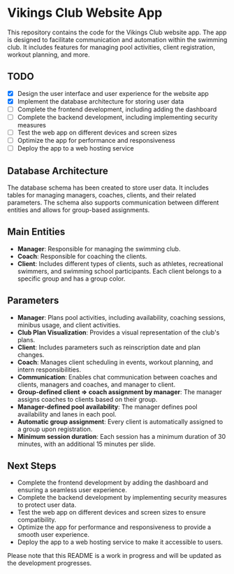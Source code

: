 # Vikings Club Website App

This repository contains the code for the Vikings Club website app. The app is designed to facilitate communication and automation within the swimming club. It includes features for managing pool activities, client registration, workout planning, and more.

## TODO

- [x] Design the user interface and user experience for the website app
- [x] Implement the database architecture for storing user data
- [ ] Complete the frontend development, including adding the dashboard
- [ ] Complete the backend development, including implementing security measures
- [ ] Test the web app on different devices and screen sizes
- [ ] Optimize the app for performance and responsiveness
- [ ] Deploy the app to a web hosting service

## Database Architecture

The database schema has been created to store user data. It includes tables for managing managers, coaches, clients, and their related parameters. The schema also supports communication between different entities and allows for group-based assignments.

## Main Entities

- **Manager**: Responsible for managing the swimming club.
- **Coach**: Responsible for coaching the clients.
- **Client**: Includes different types of clients, such as athletes, recreational swimmers, and swimming school participants. Each client belongs to a specific group and has a group color.

## Parameters

- **Manager**: Plans pool activities, including availability, coaching sessions, minibus usage, and client activities.
- **Club Plan Visualization**: Provides a visual representation of the club's plans.
- **Client**: Includes parameters such as reinscription date and plan changes.
- **Coach**: Manages client scheduling in events, workout planning, and intern responsibilities.
- **Communication**: Enables chat communication between coaches and clients, managers and coaches, and manager to client.
- **Group-defined client => coach assignment by manager**: The manager assigns coaches to clients based on their group.
- **Manager-defined pool availability**: The manager defines pool availability and lanes in each pool.
- **Automatic group assignment**: Every client is automatically assigned to a group upon registration.
- **Minimum session duration**: Each session has a minimum duration of 30 minutes, with an additional 15 minutes per slide.

## Next Steps

- Complete the frontend development by adding the dashboard and ensuring a seamless user experience.
- Complete the backend development by implementing security measures to protect user data.
- Test the web app on different devices and screen sizes to ensure compatibility.
- Optimize the app for performance and responsiveness to provide a smooth user experience.
- Deploy the app to a web hosting service to make it accessible to users.

Please note that this README is a work in progress and will be updated as the development progresses.
